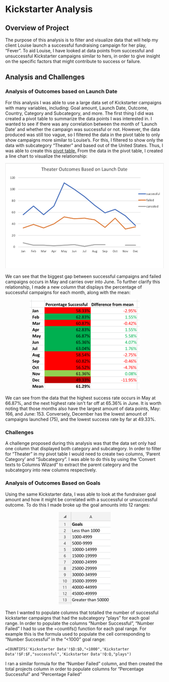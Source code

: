 # Kickstarter Analysis

## Overview of Project 
The purpose of this analysis is to filter and visualize data that will help my client Louise launch a successful fundraising campaign for her play, “Fever”. To aid Louise, I have looked at data points from successful and unsuccessful Kickstarter campaigns similar to hers, in order to give insight on the specific factors that might contribute to success or failure. 

## Analysis and Challenges

### Analysis of Outcomes based on Launch Date
For this analysis I was able to use a large data set of Kickstarter campaigns with many variables, including: Goal amount, Launch Date, Outcome, Country, Category and Subcategory, and more. The first thing I did was created a pivot table to summarize the data points I was interested in. I wanted to see if there was any correlation between the month of ‘Launch Date’ and whether the campaign was successful or not. However, the data produced was still too vague, so I filtered the data in the pivot table to only show campaigns more similar to Louise’s. For this, I filtered to show only the data with subcategory “Theater” and based out of the United States. Thus, I was able to create this [pivot table.](https://github.com/sd2wiebe/Kickstarter-Analysis-1/blob/main/Pivot%20Table.png)
From the data in the pivot table, I created a line chart to visualize the relationship: 

<p align="center"

![alttext](https://github.com/sd2wiebe/Kickstarter-Analysis-1/blob/main/Theater_Outcomes_vs_Launch.png)

</p>
We can see that the biggest gap between successful campaigns and failed campaigns occurs in May and carries over into June. To further clarify this relationship, I made a new column that displays the percentage of successful campaigns for each month, along with the mean:

<p align="center"

![alttext](https://github.com/sd2wiebe/Kickstarter-Analysis-1/blob/main/Launch%20Success%20percentages.png)

</p>
We can see from the data that the highest success rate occurs in May at 66.87%, and the next highest rate isn't far off at 65.36% in June. It is worth noting that those months also have the largest amount of data points, May: 166, and June: 153. Conversely, December has the lowest amount of campaigns launched (75), and the lowest success rate by far at 49.33%. 

### Challenges

A challenge proposed during this analysis was that the data set only had one column that displayed both category and subcategory. In order to filter for “Theater” in my pivot table I would need to create two columns, ‘Parent Category’ and “Subcategory”. I was able to do this by using the ‘Convert texts to Columns Wizard” to extract the parent category and the subcategory into new columns respectively. 

### Analysis of Outcomes Based on Goals

Using the same Kickstarter data, I was able to look at the fundraiser goal amount and how it might be correlated with a successful or unsuccessful outcome. To do this I made broke up the goal amounts into 12 ranges:
<p align="center"

![alttext](https://github.com/sd2wiebe/Kickstarter-Analysis-1/blob/main/Goal%20Range.png)
</p>

Then I wanted to populate columns that totalled the number of successful kickstarter campaigns that had the subcategory “plays” for each goal range. In order to populate the columns “Number Successful”, “Number Failed” I had to use the =countifs() function for each goal range. For example this is the formula used to populate the cell corresponding to “Number Successful” in the “<1000” goal range:
```
=COUNTIFS('Kickstarter Data'!$D:$D,"<1000",'Kickstarter Data'!$F:$F,"successful",'Kickstarter Data'!Q:Q,"plays")
```
I ran a similar formula for the “Number Failed” column, and then created the total projects column in order  to populate columns for “Percentage Successful” and “Percentage Failed”










